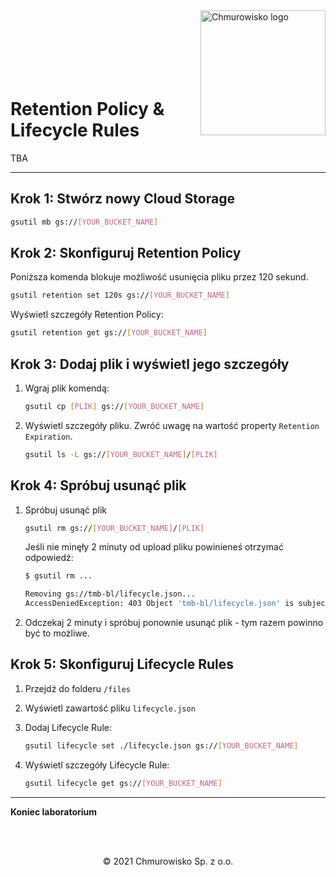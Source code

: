 <img src="../../../../img/logo.png" alt="Chmurowisko logo" width="200"  align="right">
<br><br>
<br><br>
<br><br>

# Retention Policy & Lifecycle Rules

TBA

---

## Krok 1: Stwórz nowy Cloud Storage

```bash
gsutil mb gs://[YOUR_BUCKET_NAME]
```

## Krok 2: Skonfiguruj Retention Policy

Poniższa komenda blokuje możliwość usunięcia pliku przez 120 sekund.

```bash
gsutil retention set 120s gs://[YOUR_BUCKET_NAME]
```

Wyświetl szczegóły Retention Policy:

```bash
gsutil retention get gs://[YOUR_BUCKET_NAME]
```

## Krok 3: Dodaj plik i wyświetl jego szczegóły

1. Wgraj plik komendą:

   ```bash
   gsutil cp [PLIK] gs://[YOUR_BUCKET_NAME]
   ```

1. Wyświetl szczegóły pliku. Zwróć uwagę na wartość property `Retention Expiration`.

   ```bash
   gsutil ls -L gs://[YOUR_BUCKET_NAME]/[PLIK]
   ```

## Krok 4: Spróbuj usunąć plik

1. Spróbuj usunąć plik

   ```bash
   gsutil rm gs://[YOUR_BUCKET_NAME]/[PLIK]
   ```

   Jeśli nie minęły 2 minuty od upload pliku powinieneś otrzymać odpowiedź:

   ```bash
   $ gsutil rm ...

   Removing gs://tmb-bl/lifecycle.json...
   AccessDeniedException: 403 Object 'tmb-bl/lifecycle.json' is subject to bucket's retention policy and cannot be deleted, overwritten or archived until 2021-05-25T08:55:06.792064-07:00
   ```

1. Odczekaj 2 minuty i spróbuj ponownie usunąć plik - tym razem powinno być to możliwe.

## Krok 5: Skonfiguruj Lifecycle Rules

1. Przejdź do folderu `/files`
1. Wyświetl zawartość pliku `lifecycle.json`
1. Dodaj Lifecycle Rule:

   ```bash
   gsutil lifecycle set ./lifecycle.json gs://[YOUR_BUCKET_NAME]
   ```

1. Wyświetl szczegóły Lifecycle Rule:

   ```bash
   gsutil lifecycle get gs://[YOUR_BUCKET_NAME]
   ```

---

**Koniec laboratorium**

<br><br>

<center><p>&copy; 2021 Chmurowisko Sp. z o.o.<p></center>
